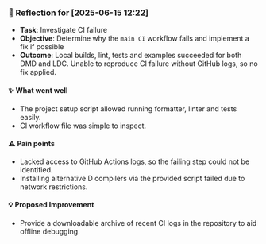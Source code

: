 ### :book: Reflection for [2025-06-15 12:22]
  - **Task**: Investigate CI failure
  - **Objective**: Determine why the `main CI` workflow fails and implement a fix if possible
  - **Outcome**: Local builds, lint, tests and examples succeeded for both DMD and LDC. Unable to reproduce CI failure without GitHub logs, so no fix applied.

#### :sparkles: What went well
  - The project setup script allowed running formatter, linter and tests easily.
  - CI workflow file was simple to inspect.

#### :warning: Pain points
  - Lacked access to GitHub Actions logs, so the failing step could not be identified.
  - Installing alternative D compilers via the provided script failed due to network restrictions.

#### :bulb: Proposed Improvement
  - Provide a downloadable archive of recent CI logs in the repository to aid offline debugging.
